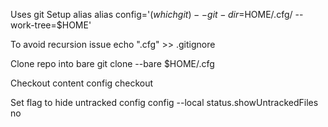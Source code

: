 Uses git 
Setup alias
alias config='$(which git) --git-dir=$HOME/.cfg/ --work-tree=$HOME'

To avoid recursion issue
echo ".cfg" >> .gitignore

Clone repo into bare
git clone --bare <git-repo-url> $HOME/.cfg

Checkout content
config checkout

Set flag to hide untracked
config config --local status.showUntrackedFiles no


